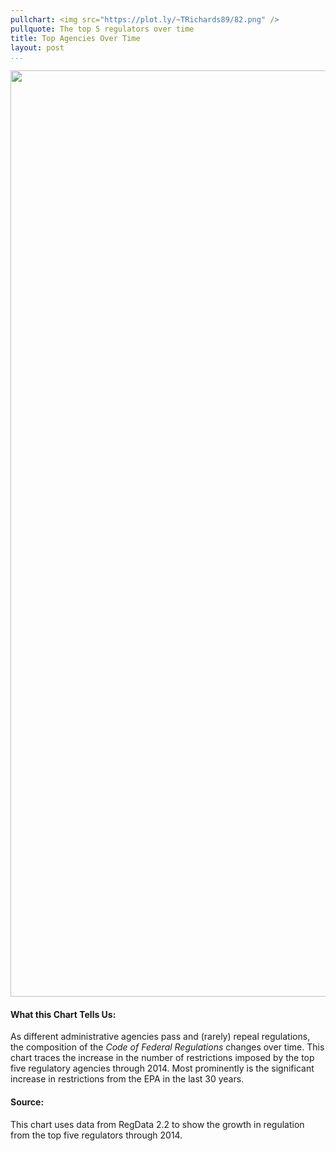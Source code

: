 ```yaml
---
pullchart: <img src="https://plot.ly/~TRichards89/82.png" />
pullquote: The top 5 regulators over time
title: Top Agencies Over Time
layout: post
...
```


<div>
    <a href="https://plot.ly/~TRichards89/82/" target="_blank" title="" style="display: block; text-align: center;"><img src="https://plot.ly/~TRichards89/82.png" alt="" style="max-width: 100%;width: 1482px;"  width="1482" onerror="this.onerror=null;this.src='https://plot.ly/404.png';" /></a>
    <script data-plotly="TRichards89:82"  src="https://plot.ly/embed.js" async></script>
</div>

#### What this Chart Tells Us:
As different administrative agencies pass and (rarely) repeal regulations, the composition of the *Code of Federal Regulations* changes over time. This chart traces the increase in the number of restrictions imposed by the top five regulatory agencies through 2014. Most prominently is the significant increase in restrictions from the EPA in the last 30 years.


#### Source:
This chart uses data from RegData 2.2 to show the growth in regulation from the top five regulators through 2014. 
